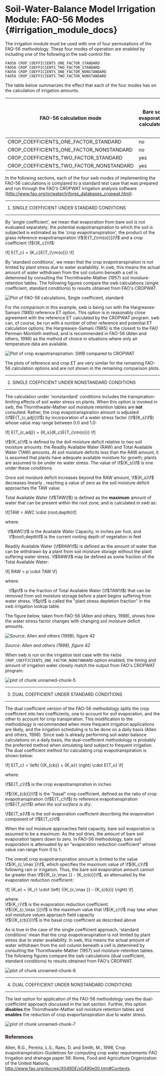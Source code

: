 # Soil-Water-Balance Model Irrigation Module: FAO-56 Modes {#irrigation_module_docs}


The irrigation module must be used with one of four permutations of the FAO-56 methodology. These four modes of operation are enabled by including one of the following in the swb control file:


    FAO56 CROP_COEFFICIENTS_ONE_FACTOR_STANDARD
    FAO56 CROP_COEFFICIENTS_TWO_FACTOR_STANDARD
    FAO56 CROP_COEFFICIENTS_ONE_FACTOR_NONSTANDARD
    FAO56 CROP_COEFFICIENTS_TWO_FACTOR_NONSTANDARD

The table below summarizes the effect that each of the four modes has on the calculation of irrigation amounts.

FAO-56 calculation mode   |   Bare soil evaporation calculated?  |  Water stress calculated?   |  Thornthwaite-Mather soil-moisture retention tables consulted?
--------------------------|--------------------------------------|-----------------------------|---------------------------------------------
CROP_COEFFICIENTS_ONE_FACTOR_STANDARD     | no                   |  no                         | yes
CROP_COEFFICIENTS_ONE_FACTOR_NONSTANDARD  | no                   |  yes                        | no
CROP_COEFFICIENTS_TWO_FACTOR_STANDARD     | yes                  |  no                         | yes
CROP_COEFFICIENTS_TWO_FACTOR_NONSTANDARD  | yes                  |  yes                        | no 


In the following sections, each of the four swb modes of implementing the FAO-56 calculations is compared to a standard test case that was prepared and run through the FAO's CROPWAT irrigation analysis software (http://www.fao.org/nr/water/infores_databases_cropwat.html).

______________________________________________________________________________

1. SINGLE COEFFICIENT UNDER STANDARD CONDITIONS
-----------------------

By 'single coefficient', we mean that evaporation from bare soil is not evaluated separately; the potential evapotranspiration to which the soil is subjected is estimated as the 'crop evapotranspiration', the product of the grass reference evapotranspiration \f$(E{T_{\rm{o}}})\f$ and a crop coefficient \f$({K_c})\f$:


\f[
E{T_c} = {K_c}E{T_{\rm{o}}}
\f]

By 'standard conditions', we mean that the crop evapotranspiration is not limited by plant stress due to water availability. In swb, this means the actual amount of water withdrawn from the soil column beneath a cell is detemined by consulting the Thornthwaite-Mather (1957) soil moisture-retention tables. The following figures compare the swb calculations (single coefficient, standard conditions) to results obtained from FAO's CROPWAT.



![Plot of FAO-56 calculations, Single coefficient, standard](../../src/images/single_factor_standard.png) 


For the comparison in this example, swb is being run with the Hargreaves-Samani (1985) reference ET option. This option is in reasonably close agreement with the reference ET calculated by the CROPWAT program. swb can, of course, be run with a number of other reference and potential ET calculation options; the Hargreaves-Samani (1985) is the closest to the FAO Penman-Montieth method, and is recommended in FAO-56 (Allen and others, 1998) as the method of choice in situations where only air temperature data are available.

![Plot of crop evapotranspiration: SWB compared to CROPWAT](../../src/images/crop_ET__SWB_vs_CROPWAT.png) 

The plots of reference and crop ET are very similar for the remaining FAO-56 calculation options and are not shown in the remaining comparison plots.

______________________________________________________________________________

2. SINGLE COEFFICIENT UNDER NONSTANDARD CONDITIONS
-----------------------

The calculation under 'nonstandard' conditions includes the transpiration-limiting effects of soil water stress on plants. When this option is invoked in swb, the Thornthwaite-Mather soil moisture retention tables are **not** consulted. Rather, the crop evapotranspiration amount is adjusted (\f$E{T_{c,adj}}\f$) by incorporation of a water stress factor (\f${K_s}\f$) whose value may range between 0.0 and 1.0:

\f[
E{T_{c,adj}} = {K_s}{K_c}E{T_{\rm{o}}}
\f]

\f${K_s}\f$ is defined by the doil moisture deficit relative to two soil moisture amounts: the Readily Available Water (RAW) and Total Available Water (TAW) amounts. At soil moisture deficits less than the RAW amount, it is assumed that plants have adequate available moisture for growth; plants are assumed to be under no water stress. The value of \f${K_s}\f$ is one under these conditions.

Once soil moisture deficit increases beyond the RAW amount, \f${K_s}\f$ decreases linearly , reaching a value of zero as the soil moisture deficit approaches the TAW value.

Total Available Water (\f$TAW\f$) is defined as the **maximum** amount of water that can be present within the root zone, and is calculated in swb as:

\f[TAW = AWC \cdot (root\;depth)\f]

where:

&nbsp;&nbsp;\f$AWC\f$ is the Available Water Capacity, in inches per foot, and   
&nbsp;&nbsp; \f$root\;depth\f$ is the current rooting depth of vegetation in feet
  
Readily Available Water (\f$RAW\f$) is defined as the amount of water that can be withdrawn by a plant from soil moisture storage without the plant suffering water stress. \f$RAW\f$ may be defined as some fraction of the Total Available Water:

\f[
RAW = p \cdot TAW
\f]

where:

&nbsp;&nbsp; \f$p\f$ is the fraction of Total Available Water (\f$TAW\f$) that can be removed from soil moisture storage before a plant begins suffering from water stress. \f$p\f$ is called the "plant stress depletion fraction" in the swb irrigation lookup table.
  
The figure below, taken from FAO-56 (Allen and others, 1998), shows how the water stress factor changes with changing soil moisture deficit amounts.

![Source: Allen and others (1998), figure 42](FAO56_figs/Fig_42.png)

*Source: Allen and others (1998), figure 42*

When swb is run on the irrigation test case with the `FAO56 CROP_COEFFICIENTS_ONE_FACTOR_NONSTANDARD` option enabled, the timing and amount of irrigation water closely match the output from FAO's CROPWAT program:
  

![plot of chunk unnamed-chunk-5](figure/unnamed-chunk-5.png) 

______________________________________________________________________________

3. DUAL COEFFICIENT UNDER STANDARD CONDITIONS
-----------------------

The dual coefficient version of the FAO-56 methodology splits the crop coefficient into two coefficients, one to account for soil evaporation, and the other to account for crop transpiration. This modification to the methodology is recommended when more frequent irrigation applications are likely, and the irrigation scheduling is to be done on a daily basis (Allen and others, 1998). Since swb is already performing soil water balance calculations on a daily basis, the dual-coefficient methodology is probably the preferred method when simulating land subject to frequent irrigation. The dual coefficient method for calculating crop evapotranspiration is shown below:

\f[
E{T_c} = \left( {{K_{cb}} + {K_e}} \right) \cdot E{T_o}
\f]

where:

\f$E{T_c}\f$ is the crop evapotranspiration in inches

\f${{K_{cb}}}\f$ is the "basal" crop coefficient, defined as the ratio of crop evapotranspiration (\f$E{T_c}\f$) to reference evapotranspiration (\f$E{T_o}\f$) *when the soil surface is dry*. 

\f$E{T_e}\f$ is the soil evaporation coefficient describing the evaporation component of \f$E{T_c}\f$

When the soil moisture approaches field capacity, bare soil evaporation is assumed to be a maximum. As the soil dries, the amount of bare soil evaporation tapers down to zero. In FAO-56 methodology, bare soil evaporation is attenuated by an "evaporation reduction coefficient" whose value can range from 0 to 1. 

The overall crop evapotranspiration amount is limited to the value \f${K_{c,\max }}\f$, which specifies the maximum value of \f${K_c}\f$ following rain or irrigation. Thus, the bare soil evaporation amount cannot be greater than \f${{K_{c,\max }} - {K_{cb}}}\f$, as attenuated by the evaporation reduction coefficient:

\f[
{K_e} = {K_r} \cdot \left( {{K_{c,\max }} - {K_{cb}}} \right)
\f]

where:  
\f${K_r}\f$ is the evaporation reduction coefficient  
\f${{K_{c,\max }}}\f$ is the maximum value that \f${K_c}\f$ may take when soil moisture values approach field capacity  
\f${{K_{cb}}}\f$ is the basal crop coefficient as described above  

As is true in the case of the single coefficient approach, 'standard conditions' mean that the crop evapotranspiration is not limited by plant stress due to water availability. In swb, this means the actual amount of water withdrawn from the soil column beneath a cell is detemined by consulting the Thornthwaite-Mather (1957) soil moisture-retention tables. The following figures compare the swb calculations (dual coefficient, standard conditions) to results obtained from FAO's CROPWAT.


![plot of chunk unnamed-chunk-6](figure/unnamed-chunk-6.png) 




______________________________________________________________________________

4. DUAL COEFFICIENT UNDER NONSTANDARD CONDITIONS
-----------------------

The last option for application of the FAO-56 methodology uses the dual-coefficient approach discussed in the last section. Further, this option **disables** the Thornthwaite-Mather soil moisture retention tables and **enables** the reduction of crop evaportanspiration due to water stress. 

![plot of chunk unnamed-chunk-7](figure/unnamed-chunk-7.png) 


### References

Allen, R.G., Pereira, L.S., Raes, D. and Smith, M., 1998, Crop evapotranspiration-Guidelines for computing crop water requirements-FAO Irrigation and drainage paper 56: Rome, Food and Agriculture Organization of the United Nations, <http://www.fao.org/docrep/X0490E/x0490e00.htm#Contents>.
